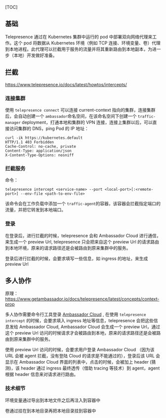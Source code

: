 [TOC]



## 基础

Telepresence 通过在 Kubernetes 集群中运行的 pod 中部署双向网络代理来工作。这个 pod 将数据从 Kubernetes 环境（例如 TCP 连接、环境变量、卷）代理到本地进程。此代理可以拦截用于服务的流量并将其重新路由到本地副本，为进一步（本地）开发做好准备。



## 拦截

https://www.telepresence.io/docs/latest/howtos/intercepts/

### 连接集群

使用 `telepresence connect` 可以连接 current-context 指向的集群，连接集群后，会自动创建一个 `ambassador`命名空间，在该命名空间下创建一个 `traffic-manager` deployment，打通本地和集群的 VPN 连接，连接上集群以后，可以直接访问集群的 DNS，ping Pod 的 IP 地址：

```shell
curl -ik https://kubernetes.default
HTTP/1.1 403 Forbidden
Cache-Control: no-cache, private
Content-Type: application/json
X-Content-Type-Options: nosniff
```



### 拦截服务

命令：

```shell
telepresence intercept <service-name> --port <local-port>[:<remote-port>] --env-file <path-to-env-file>
```

该命令会在工作负载中添加一个 `traffic-agent`的容器，该容器会拦截指定端口的流量，并把它转发到本地端口。

### 登录

在登录后，进行拦截的时候，telepresence 会和 Ambassador Cloud 进行通信，来生成一个 preview Url, telepresence 只会把来自这个 preview Url 的请求路由到本地环境，原来的请求路径还是会被路由到原来集群中的服务。

登录后进行拦截的时候，会要求填写一些信息，如 ingress 的地址，来生成 preview Url

## 多人协作

原理：https://www.getambassador.io/docs/telepresence/latest/concepts/context-prop

多人协作需要命令行工具登录 [Ambassador Cloud](https://app.getambassador.io/) , 在使用 `telepresence intercept` 的时候，会要求填入 ingress 地址等信息，telepresence 会把这些信息发给 Ambassador Cloud, Ambassador Cloud 会生成一个 preview Url，通过这个 preview Url 访问的时候请求才会被路由到本地，原来的请求路径还是会被路由到原来集群中的服务。

使用 preview Url 访问的时候，会要求用户登录 Ambassador Cloud （因为该 URL 会被 agent 拦截，没有登陆 Cloud 的请求是不能通过的），登录后该 URL 会显示在 Ambassador Cloud 界面的列表中，点击的时候，会被加上 header (猜测)，该 header 通过 ingress 最终透传（借助 tracing 等技术）到 agent，agent 根据 header 信息来对请求进行路由。



### 技术细节

环境变量通过导出到本地文件之后再注入到容器中

卷通过挂在到本地目录再把本地目录挂到容器中